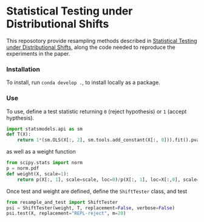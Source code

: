 # Statistical Testing under Distributional Shifts

This reposotory provide resampling methods described in [Statistical Testing under Distributional Shifts](https://arxiv.org/abs/2105.10821), along the code needed to reproduce the experiments in the paper. 

### Installation
To install, run `conda develop .`, to install locally as a package. 

### Use
To use, define a test statistic returning `0` (reject hypothesis) or `1` (accept hypthesis). 
```python
import statsmodels.api as sm
def T(X): 
    return 1*(sm.OLS(X[:, 2], sm.tools.add_constant(X[:, 0])).fit().pvalues[1] < 0.05)
```
as well as a weight function
```python
from scipy.stats import norm
p = norm.pdf
def weight(X, scale=1): 
    return p(X[:, 1], scale=scale, loc=0)/p(X[:, 1], loc=X[:,0], scale=sigma_eps)
```

Once test and weight are defined, define the `ShiftTester` class, and test

```python
from resample_and_test import ShiftTester
psi = ShiftTester(weight, T, replacement=False, verbose=False)
psi.test(X, replacement="REPL-reject", m=20)
```
